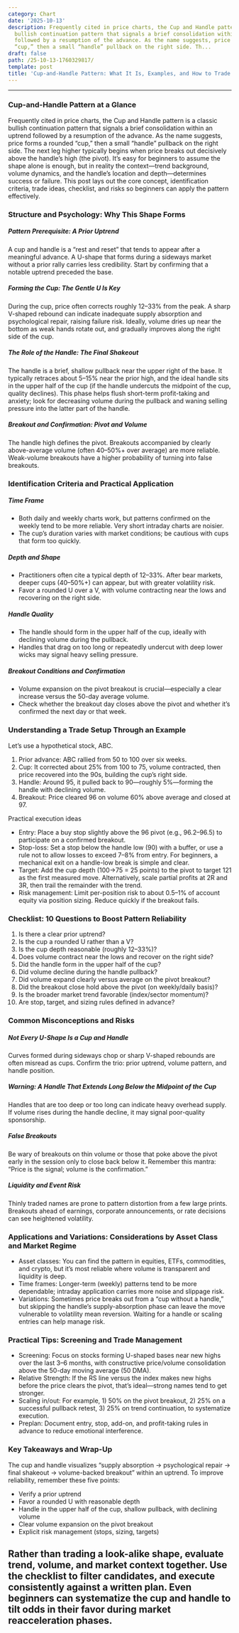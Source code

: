 ```yaml
---
category: Chart
date: '2025-10-13'
description: Frequently cited in price charts, the Cup and Handle pattern is a classic
  bullish continuation pattern that signals a brief consolidation within an uptrend
  followed by a resumption of the advance. As the name suggests, price forms a rounded
  “cup,” then a small “handle” pullback on the right side. Th...
draft: false
path: /25-10-13-1760329817/
template: post
title: 'Cup-and-Handle Pattern: What It Is, Examples, and How to Trade It'
---
```


---
### Cup-and-Handle Pattern at a Glance
Frequently cited in price charts, the Cup and Handle pattern is a classic bullish continuation pattern that signals a brief consolidation within an uptrend followed by a resumption of the advance. As the name suggests, price forms a rounded “cup,” then a small “handle” pullback on the right side. The next leg higher typically begins when price breaks out decisively above the handle’s high (the pivot). It’s easy for beginners to assume the shape alone is enough, but in reality the context—trend background, volume dynamics, and the handle’s location and depth—determines success or failure. This post lays out the core concept, identification criteria, trade ideas, checklist, and risks so beginners can apply the pattern effectively.

### Structure and Psychology: Why This Shape Forms
##### Pattern Prerequisite: A Prior Uptrend
A cup and handle is a “rest and reset” that tends to appear after a meaningful advance. A U-shape that forms during a sideways market without a prior rally carries less credibility. Start by confirming that a notable uptrend preceded the base.

##### Forming the Cup: The Gentle U Is Key
During the cup, price often corrects roughly 12–33% from the peak. A sharp V-shaped rebound can indicate inadequate supply absorption and psychological repair, raising failure risk. Ideally, volume dries up near the bottom as weak hands rotate out, and gradually improves along the right side of the cup.

##### The Role of the Handle: The Final Shakeout
The handle is a brief, shallow pullback near the upper right of the base. It typically retraces about 5–15% near the prior high, and the ideal handle sits in the upper half of the cup (if the handle undercuts the midpoint of the cup, quality declines). This phase helps flush short-term profit-taking and anxiety; look for decreasing volume during the pullback and waning selling pressure into the latter part of the handle.

##### Breakout and Confirmation: Pivot and Volume
The handle high defines the pivot. Breakouts accompanied by clearly above-average volume (often 40–50%+ over average) are more reliable. Weak-volume breakouts have a higher probability of turning into false breakouts.

### Identification Criteria and Practical Application
##### Time Frame
- Both daily and weekly charts work, but patterns confirmed on the weekly tend to be more reliable. Very short intraday charts are noisier.
- The cup’s duration varies with market conditions; be cautious with cups that form too quickly.

##### Depth and Shape
- Practitioners often cite a typical depth of 12–33%. After bear markets, deeper cups (40–50%+) can appear, but with greater volatility risk.
- Favor a rounded U over a V, with volume contracting near the lows and recovering on the right side.

##### Handle Quality
- The handle should form in the upper half of the cup, ideally with declining volume during the pullback.
- Handles that drag on too long or repeatedly undercut with deep lower wicks may signal heavy selling pressure.

##### Breakout Conditions and Confirmation
- Volume expansion on the pivot breakout is crucial—especially a clear increase versus the 50-day average volume.
- Check whether the breakout day closes above the pivot and whether it’s confirmed the next day or that week.

### Understanding a Trade Setup Through an Example
Let’s use a hypothetical stock, ABC.

1) Prior advance: ABC rallied from 50 to 100 over six weeks.  
2) Cup: It corrected about 25% from 100 to 75, volume contracted, then price recovered into the 90s, building the cup’s right side.  
3) Handle: Around 95, it pulled back to 90—roughly 5%—forming the handle with declining volume.  
4) Breakout: Price cleared 96 on volume 60% above average and closed at 97.

Practical execution ideas
- Entry: Place a buy stop slightly above the 96 pivot (e.g., 96.2–96.5) to participate on a confirmed breakout.
- Stop-loss: Set a stop below the handle low (90) with a buffer, or use a rule not to allow losses to exceed 7–8% from entry. For beginners, a mechanical exit on a handle-low break is simple and clear.
- Target: Add the cup depth (100→75 = 25 points) to the pivot to target 121 as the first measured move. Alternatively, scale partial profits at 2R and 3R, then trail the remainder with the trend.
- Risk management: Limit per-position risk to about 0.5–1% of account equity via position sizing. Reduce quickly if the breakout fails.

### Checklist: 10 Questions to Boost Pattern Reliability
1) Is there a clear prior uptrend?  
2) Is the cup a rounded U rather than a V?  
3) Is the cup depth reasonable (roughly 12–33%)?  
4) Does volume contract near the lows and recover on the right side?  
5) Did the handle form in the upper half of the cup?  
6) Did volume decline during the handle pullback?  
7) Did volume expand clearly versus average on the pivot breakout?  
8) Did the breakout close hold above the pivot (on weekly/daily basis)?  
9) Is the broader market trend favorable (index/sector momentum)?  
10) Are stop, target, and sizing rules defined in advance?

### Common Misconceptions and Risks
##### Not Every U-Shape Is a Cup and Handle
Curves formed during sideways chop or sharp V-shaped rebounds are often misread as cups. Confirm the trio: prior uptrend, volume pattern, and handle position.

##### Warning: A Handle That Extends Long Below the Midpoint of the Cup
Handles that are too deep or too long can indicate heavy overhead supply. If volume rises during the handle decline, it may signal poor-quality sponsorship.

##### False Breakouts
Be wary of breakouts on thin volume or those that poke above the pivot early in the session only to close back below it. Remember this mantra: “Price is the signal; volume is the confirmation.”

##### Liquidity and Event Risk
Thinly traded names are prone to pattern distortion from a few large prints. Breakouts ahead of earnings, corporate announcements, or rate decisions can see heightened volatility.

### Applications and Variations: Considerations by Asset Class and Market Regime
- Asset classes: You can find the pattern in equities, ETFs, commodities, and crypto, but it’s most reliable where volume is transparent and liquidity is deep.
- Time frames: Longer-term (weekly) patterns tend to be more dependable; intraday application carries more noise and slippage risk.
- Variations: Sometimes price breaks out from a “cup without a handle,” but skipping the handle’s supply-absorption phase can leave the move vulnerable to volatility mean reversion. Waiting for a handle or scaling entries can help manage risk.

### Practical Tips: Screening and Trade Management
- Screening: Focus on stocks forming U-shaped bases near new highs over the last 3–6 months, with constructive price/volume consolidation above the 50-day moving average (50 DMA).
- Relative Strength: If the RS line versus the index makes new highs before the price clears the pivot, that’s ideal—strong names tend to get stronger.
- Scaling in/out: For example, 1) 50% on the pivot breakout, 2) 25% on a successful pullback retest, 3) 25% on trend continuation, to systematize execution.
- Preplan: Document entry, stop, add-on, and profit-taking rules in advance to reduce emotional interference.

### Key Takeaways and Wrap-Up
The cup and handle visualizes “supply absorption → psychological repair → final shakeout → volume-backed breakout” within an uptrend. To improve reliability, remember these five points:
- Verify a prior uptrend
- Favor a rounded U with reasonable depth
- Handle in the upper half of the cup, shallow pullback, with declining volume
- Clear volume expansion on the pivot breakout
- Explicit risk management (stops, sizing, targets)

Rather than trading a look-alike shape, evaluate trend, volume, and market context together. Use the checklist to filter candidates, and execute consistently against a written plan. Even beginners can systematize the cup and handle to tilt odds in their favor during market reacceleration phases.
---